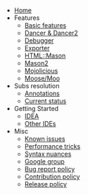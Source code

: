 * [Home](https://github.com/hurricup/Perl5-IDEA/wiki)
* Features
  * [Basic features](https://github.com/hurricup/Perl5-IDEA/wiki/Implemented-features)
  * [Dancer & Dancer2](https://github.com/Camelcade/Perl5-IDEA/wiki/Dancer-&-Dancer2)
  * [Debugger](https://github.com/hurricup/Perl5-IDEA/wiki/Perl-Debugger)
  * [Exporter](https://github.com/hurricup/Perl5-IDEA/wiki/Exporter-support)
  * [HTML::Mason](https://github.com/hurricup/Perl5-IDEA/wiki/HTML::Mason-support)
  * [Mason2](https://github.com/hurricup/Perl5-IDEA/wiki/Mason2-support)
  * [Mojolicious](https://github.com/hurricup/Perl5-IDEA/wiki/Mojolicious-support)
  * [Moose/Moo](https://github.com/hurricup/Perl5-IDEA/wiki/Moose-support)
* Subs resolution
  * [Annotations](https://github.com/hurricup/Perl5-IDEA/wiki/Subs-annotations)
  * [Current status](https://github.com/hurricup/Perl5-IDEA/wiki/Subs-resolution-status)
* Getting Started
  * [IDEA](https://github.com/hurricup/Perl5-IDEA/wiki/Getting-started:-IntelliJ-IDEA)
  * [Other IDEs](https://github.com/hurricup/Perl5-IDEA/wiki/Getting-started:-specialized-IDEs-(PyCharm,-PHPStorm,-etc))
* Misc
  * [Known issues](https://github.com/hurricup/Perl5-IDEA/wiki/Known-issues)
  * [Performance tricks](https://github.com/Camelcade/Perl5-IDEA/wiki/Performance-tricks)
  * [Syntax nuances](https://github.com/hurricup/Perl5-IDEA/wiki/Perl-syntax-nuances)
  * [Google group](https://groups.google.com/forum/#!forum/camelcade)
  * [Bug report policy](https://github.com/hurricup/Perl5-IDEA/wiki/Bug-report-policy)
  * [Contribution policy](https://github.com/hurricup/Perl5-IDEA/wiki/Contribution-policy)
  * [Release policy](https://github.com/hurricup/Perl5-IDEA/wiki/Release-policy)


